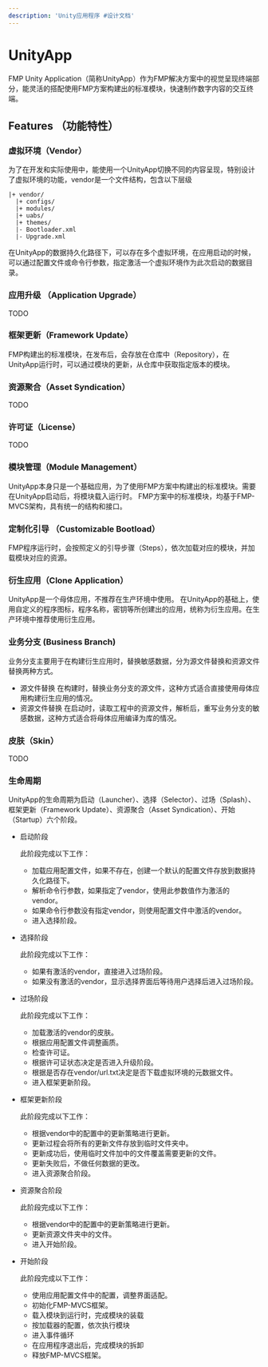 ```yaml
---
description: 'Unity应用程序 #设计文档'
---
```


# UnityApp



FMP Unity Application（简称UnityApp）作为FMP解决方案中的视觉呈现终端部分，能灵活的搭配使用FMP方案构建出的标准模块，快速制作数字内容的交互终端。



## Features （功能特性）

### 虚拟环境（Vendor）

为了在开发和实际使用中，能使用一个UnityApp切换不同的内容呈现，特别设计了虚拟环境的功能，vendor是一个文件结构，包含以下层级

```
|+ vendor/
  |+ configs/
  |+ modules/
  |+ uabs/
  |+ themes/
  |- Bootloader.xml
  |- Upgrade.xml
```

在UnityApp的数据持久化路径下，可以存在多个虚拟环境，在应用启动的时候，可以通过配置文件或命令行参数，指定激活一个虚拟环境作为此次启动的数据目录。

### 应用升级 （Application Upgrade）

TODO

### 框架更新（Framework Update）

FMP构建出的标准模块，在发布后，会存放在仓库中（Repository），在UnityApp运行时，可以通过模块的更新，从仓库中获取指定版本的模块。

### 资源聚合（Asset Syndication）

TODO

### 许可证（License）

TODO

### 模块管理（Module Management）

UnityApp本身只是一个基础应用，为了使用FMP方案中构建出的标准模块。需要在UnityApp启动后，将模块载入运行时。 FMP方案中的标准模块，均基于FMP-MVCS架构，具有统一的结构和接口。

### 定制化引导 （Customizable Bootload）

FMP程序运行时，会按照定义的引导步骤（Steps），依次加载对应的模块，并加载模块对应的资源。

### 衍生应用（Clone Application）

UnityApp是一个母体应用，不推荐在生产环境中使用。 在UnityApp的基础上，使用自定义的程序图标，程序名称，密钥等所创建出的应用，统称为衍生应用。在生产环境中推荐使用衍生应用。

### 业务分支 (Business Branch)

业务分支主要用于在构建衍生应用时，替换敏感数据，分为源文件替换和资源文件替换两种方式。

* 源文件替换 在构建时，替换业务分支的源文件，这种方式适合直接使用母体应用构建衍生应用的情况。
* 资源文件替换 在启动时，读取工程中的资源文件，解析后，重写业务分支的敏感数据，这种方式适合将母体应用编译为库的情况。

### 皮肤（Skin）

TODO



###





### 生命周期

UnityApp的生命周期为启动（Launcher）、选择（Selector）、过场（Splash）、框架更新（Framework Update）、资源聚合（Asset Syndication）、开始（Startup）六个阶段。

*   启动阶段

    此阶段完成以下工作：

    * 加载应用配置文件，如果不存在，创建一个默认的配置文件存放到数据持久化路径下。
    * 解析命令行参数，如果指定了vendor，使用此参数值作为激活的vendor。
    * 如果命令行参数没有指定vendor，则使用配置文件中激活的vendor。
    * 进入选择阶段。
*   选择阶段

    此阶段完成以下工作：

    * 如果有激活的vendor，直接进入过场阶段。
    * 如果没有激活的vendor，显示选择界面后等待用户选择后进入过场阶段。
*   过场阶段

    此阶段完成以下工作：

    * 加载激活的vendor的皮肤。
    * 根据应用配置文件调整画质。
    * 检查许可证。
    * 根据许可证状态决定是否进入升级阶段。
    * 根据是否存在vendor/url.txt决定是否下载虚拟环境的元数据文件。
    * 进入框架更新阶段。
*   框架更新阶段

    此阶段完成以下工作：

    * 根据vendor中的配置中的更新策略进行更新。
    * 更新过程会将所有的更新文件存放到临时文件夹中。
    * 更新成功后，使用临时文件加中的文件覆盖需要更新的文件。
    * 更新失败后，不做任何数据的更改。
    * 进入资源聚合阶段。
*   资源聚合阶段

    此阶段完成以下工作：

    * 根据vendor中的配置中的更新策略进行更新。
    * 更新资源文件夹中的文件。
    * 进入开始阶段。
*   开始阶段

    此阶段完成以下工作：

    * 使用应用配置文件中的配置，调整界面适配。
    * 初始化FMP-MVCS框架。
    * 载入模块到运行时，完成模块的装载
    * 按加载器的配置，依次执行模块
    * 进入事件循环
    * 在应用程序退出后，完成模块的拆卸
    * 释放FMP-MVCS框架。
